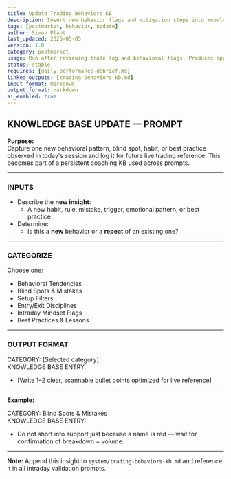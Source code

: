 ```yaml
---
title: Update Trading Behaviors KB  
description: Insert new behavior flags and mitigation steps into knowledge base after review  
tags: [postmarket, behavior, update]  
author: Simon Plant  
last_updated: 2025-05-05  
version: 1.0  
category: postmarket  
usage: Run after reviewing trade log and behavioral flags. Produces appended updates to the behavior KB with pattern recognition and mitigation notes. Consumes Copilot logs, trade log flags, and self-assessment insights.
status: stable  
requires: [daily-performance-debrief.md]  
linked_outputs: [trading-behaviors-kb.md]  
input_format: markdown  
output_format: markdown  
ai_enabled: true  
---
```


## KNOWLEDGE BASE UPDATE — PROMPT

**Purpose:**  
Capture one new behavioral pattern, blind spot, habit, or best practice observed in today's session and log it for future live trading reference. This becomes part of a persistent coaching KB used across prompts.

---

### INPUTS

- Describe the **new insight**:
  - A new habit, rule, mistake, trigger, emotional pattern, or best practice
- Determine:
  - Is this a **new** behavior or a **repeat** of an existing one?

---

### CATEGORIZE
Choose one:

- Behavioral Tendencies  
- Blind Spots & Mistakes  
- Setup Filters  
- Entry/Exit Disciplines  
- Intraday Mindset Flags  
- Best Practices & Lessons  

---

### OUTPUT FORMAT

CATEGORY: [Selected category]  
KNOWLEDGE BASE ENTRY:  
- [Write 1–2 clear, scannable bullet points optimized for live reference]

---

**Example:**

CATEGORY: Blind Spots & Mistakes  
KNOWLEDGE BASE ENTRY:  
- Do not short into support just because a name is red — wait for confirmation of breakdown + volume.

---

**Note:** Append this insight to `system/trading-behaviors-kb.md` and reference it in all intraday validation prompts.